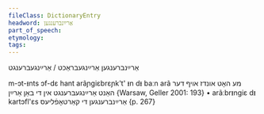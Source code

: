 ```yaml
---
fileClass: DictionaryEntry
headword: אַרײַנברענגען
part_of_speech: 
etymology: 
tags: 
---
```

אַרײַנברענגען
אַרײַנגעבראַכט / אַרײַנגעברענגט

m-ɔt-ᵻnts ɔf-dɛ hant arãɲgiɛbrɛɲk't' ᵻn dᵻ baːn arã מע האָט אונדז אויף דער האַנט אַרײַנגעברענגט אין די באַן אַרײַן {Warsaw, Geller 2001: 193}
	•	arãːbrᵻngiɛ dᵻ kartɔfl'ɛs אַרײַנברענגען די קאַרטאָפֿליעס {p. 267}